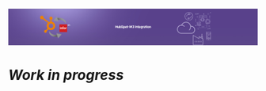 ![LeanSwift HubSpot-M3 Integration](../../../images/banner-hubspot-m3-integration.jpg)

# *Work in progress*
